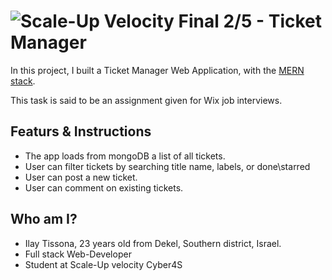 # ![Scale-Up Velocity](./readme-files/logo-main.png) Final 2/5 - Ticket Manager

In this project, I built a Ticket Manager Web Application, with the [MERN stack](https://www.educative.io/edpresso/what-is-mern-stack).

This task is said to be an assignment given for Wix job interviews.

## Featurs & Instructions

- The app loads from mongoDB a list of all tickets.
- User can filter tickets by searching title name, labels, or done\starred
- User can post a new ticket.
- User can comment on existing tickets.

## Who am I?

- Ilay Tissona, 23 years old from Dekel, Southern district, Israel.
- Full stack Web-Developer
- Student at Scale-Up velocity Cyber4S
